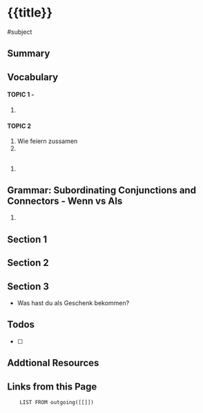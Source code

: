 # {{title}}
#subject

## Summary
> 

## Vocabulary
#### TOPIC 1 - 
1. 

#### TOPIC 2
1. Wie feiern zussamen
2. 

## 
1. 

## Grammar: Subordinating Conjunctions and Connectors - Wenn vs Als
1.  


## Section 1 


## Section 2


##  Section 3
- Was hast du als Geschenk bekommen?

## Todos
- [ ] 

## Addtional Resources

## Links from this Page
```dataview  
	LIST FROM outgoing([[]])
```